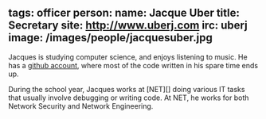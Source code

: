 tags: officer
person:
    name: Jacque Uber
    title: Secretary
    site: http://www.uberj.com
    irc: uberj
    image: /images/people/jacquesuber.jpg
---
Jacques is studying computer science, and enjoys listening to music.  He has a
[github account][github], where most of the code written in his spare time ends
up.

During the school year, Jacques works at [NET][] doing various IT tasks that
usually involve debugging or writing code. At NET, he works for both Network
Security and Network Engineering.

[github]:
[net]:
